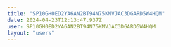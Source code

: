 ```yaml
---
title: "SP10GH0ED2YA6AN2BT94N75KMVJAC3DGARD5W4HQM"
date: 2024-04-23T12:13:47.937Z
user: SP10GH0ED2YA6AN2BT94N75KMVJAC3DGARD5W4HQM
layout: "users"
---
```

    
